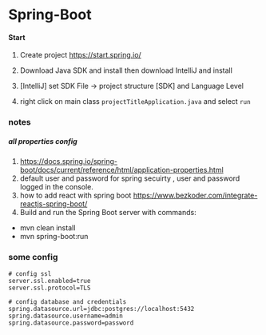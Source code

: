 # Spring-Boot

#### Start

1. Create project
https://start.spring.io/

2. Download Java SDK and install then download IntelliJ and install
3. [IntelliJ] set SDK File -> project structure [SDK] and Language Level
4. right click on main class ```projectTitleApplication.java``` and select ```run```


### notes
##### all properties config
1. https://docs.spring.io/spring-boot/docs/current/reference/html/application-properties.html
2. default user and password for spring secuirty , user and password logged in the console.
3. how to add react with spring boot https://www.bezkoder.com/integrate-reactjs-spring-boot/ 
4. Build and run the Spring Boot server with commands:
* mvn clean install
* mvn spring-boot:run

### some config

```
# config ssl
server.ssl.enabled=true
server.ssl.protocol=TLS

# config database and credentials
spring.datasource.url=jdbc:postgres://localhost:5432
spring.datasource.username=admin
spring.datasource.password=password
```
